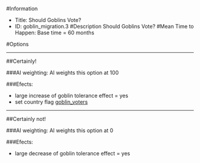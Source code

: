 #Information
 - Title: Should Goblins Vote?
 - ID: goblin_migration.3
#Description
Should Goblins Vote?
#Mean Time to Happen:
Base time = 60 months

#Options

___
##Certainly!

###AI weighting:
AI weights this option at 100


###Efects:<ul><li>large increase of goblin tolerance effect = yes</li><li>set country flag [goblin_voters](../flags/goblin_voters.md)</li></ul>

___
##Certainly not!

###AI weighting:
AI weights this option at 0


###Efects:<ul><li>large decrease of goblin tolerance effect = yes</li></ul>
